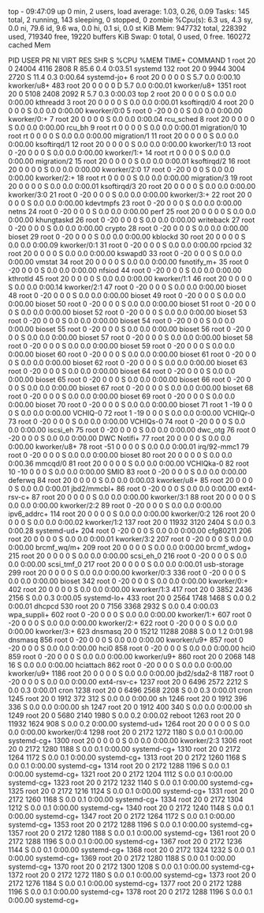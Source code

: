 top - 09:47:09 up 0 min,  2 users,  load average: 1.03, 0.26, 0.09
Tasks: 145 total,   2 running, 143 sleeping,   0 stopped,   0 zombie
%Cpu(s):  6.3 us,  4.3 sy,  0.0 ni, 79.6 id,  9.6 wa,  0.0 hi,  0.1 si,  0.0 st
KiB Mem:    947732 total,   228392 used,   719340 free,    19220 buffers
KiB Swap:        0 total,        0 used,        0 free.   160272 cached Mem

  PID USER      PR  NI    VIRT    RES    SHR S  %CPU %MEM     TIME+ COMMAND
    1 root      20   0   24004   4116   2808 R  85.6  0.4   0:03.51 systemd
  132 root      20   0    9944   3004   2720 S  11.4  0.3   0:00.64 systemd-jo+
    6 root      20   0       0      0      0 S   5.7  0.0   0:00.10 kworker/u8+
  483 root      20   0       0      0      0 D   5.7  0.0   0:00.01 kworker/u8+
 1351 root      20   0    5108   2408   2092 R   5.7  0.3   0:00.03 top
    2 root      20   0       0      0      0 S   0.0  0.0   0:00.00 kthreadd
    3 root      20   0       0      0      0 S   0.0  0.0   0:00.01 ksoftirqd/0
    4 root      20   0       0      0      0 S   0.0  0.0   0:00.00 kworker/0:0
    5 root       0 -20       0      0      0 S   0.0  0.0   0:00.00 kworker/0:+
    7 root      20   0       0      0      0 S   0.0  0.0   0:00.04 rcu_sched
    8 root      20   0       0      0      0 S   0.0  0.0   0:00.00 rcu_bh
    9 root      rt   0       0      0      0 S   0.0  0.0   0:00.01 migration/0
   10 root      rt   0       0      0      0 S   0.0  0.0   0:00.00 migration/1
   11 root      20   0       0      0      0 S   0.0  0.0   0:00.00 ksoftirqd/1
   12 root      20   0       0      0      0 S   0.0  0.0   0:00.00 kworker/1:0
   13 root       0 -20       0      0      0 S   0.0  0.0   0:00.00 kworker/1:+
   14 root      rt   0       0      0      0 S   0.0  0.0   0:00.00 migration/2
   15 root      20   0       0      0      0 S   0.0  0.0   0:00.01 ksoftirqd/2
   16 root      20   0       0      0      0 S   0.0  0.0   0:00.00 kworker/2:0
   17 root       0 -20       0      0      0 S   0.0  0.0   0:00.00 kworker/2:+
   18 root      rt   0       0      0      0 S   0.0  0.0   0:00.00 migration/3
   19 root      20   0       0      0      0 S   0.0  0.0   0:00.01 ksoftirqd/3
   20 root      20   0       0      0      0 S   0.0  0.0   0:00.00 kworker/3:0
   21 root       0 -20       0      0      0 S   0.0  0.0   0:00.00 kworker/3:+
   22 root      20   0       0      0      0 S   0.0  0.0   0:00.00 kdevtmpfs
   23 root       0 -20       0      0      0 S   0.0  0.0   0:00.00 netns
   24 root       0 -20       0      0      0 S   0.0  0.0   0:00.00 perf
   25 root      20   0       0      0      0 S   0.0  0.0   0:00.00 khungtaskd
   26 root       0 -20       0      0      0 S   0.0  0.0   0:00.00 writeback
   27 root       0 -20       0      0      0 S   0.0  0.0   0:00.00 crypto
   28 root       0 -20       0      0      0 S   0.0  0.0   0:00.00 bioset
   29 root       0 -20       0      0      0 S   0.0  0.0   0:00.00 kblockd
   30 root      20   0       0      0      0 S   0.0  0.0   0:00.09 kworker/0:1
   31 root       0 -20       0      0      0 S   0.0  0.0   0:00.00 rpciod
   32 root      20   0       0      0      0 S   0.0  0.0   0:00.00 kswapd0
   33 root       0 -20       0      0      0 S   0.0  0.0   0:00.00 vmstat
   34 root      20   0       0      0      0 S   0.0  0.0   0:00.00 fsnotify_m+
   35 root       0 -20       0      0      0 S   0.0  0.0   0:00.00 nfsiod
   44 root       0 -20       0      0      0 S   0.0  0.0   0:00.00 kthrotld
   45 root      20   0       0      0      0 S   0.0  0.0   0:00.00 kworker/1:1
   46 root      20   0       0      0      0 S   0.0  0.0   0:00.14 kworker/2:1
   47 root       0 -20       0      0      0 S   0.0  0.0   0:00.00 bioset
   48 root       0 -20       0      0      0 S   0.0  0.0   0:00.00 bioset
   49 root       0 -20       0      0      0 S   0.0  0.0   0:00.00 bioset
   50 root       0 -20       0      0      0 S   0.0  0.0   0:00.00 bioset
   51 root       0 -20       0      0      0 S   0.0  0.0   0:00.00 bioset
   52 root       0 -20       0      0      0 S   0.0  0.0   0:00.00 bioset
   53 root       0 -20       0      0      0 S   0.0  0.0   0:00.00 bioset
   54 root       0 -20       0      0      0 S   0.0  0.0   0:00.00 bioset
   55 root       0 -20       0      0      0 S   0.0  0.0   0:00.00 bioset
   56 root       0 -20       0      0      0 S   0.0  0.0   0:00.00 bioset
   57 root       0 -20       0      0      0 S   0.0  0.0   0:00.00 bioset
   58 root       0 -20       0      0      0 S   0.0  0.0   0:00.00 bioset
   59 root       0 -20       0      0      0 S   0.0  0.0   0:00.00 bioset
   60 root       0 -20       0      0      0 S   0.0  0.0   0:00.00 bioset
   61 root       0 -20       0      0      0 S   0.0  0.0   0:00.00 bioset
   62 root       0 -20       0      0      0 S   0.0  0.0   0:00.00 bioset
   63 root       0 -20       0      0      0 S   0.0  0.0   0:00.00 bioset
   64 root       0 -20       0      0      0 S   0.0  0.0   0:00.00 bioset
   65 root       0 -20       0      0      0 S   0.0  0.0   0:00.00 bioset
   66 root       0 -20       0      0      0 S   0.0  0.0   0:00.00 bioset
   67 root       0 -20       0      0      0 S   0.0  0.0   0:00.00 bioset
   68 root       0 -20       0      0      0 S   0.0  0.0   0:00.00 bioset
   69 root       0 -20       0      0      0 S   0.0  0.0   0:00.00 bioset
   70 root       0 -20       0      0      0 S   0.0  0.0   0:00.00 bioset
   71 root       1 -19       0      0      0 S   0.0  0.0   0:00.00 VCHIQ-0
   72 root       1 -19       0      0      0 S   0.0  0.0   0:00.00 VCHIQr-0
   73 root       0 -20       0      0      0 S   0.0  0.0   0:00.00 VCHIQs-0
   74 root       0 -20       0      0      0 S   0.0  0.0   0:00.00 iscsi_eh
   75 root       0 -20       0      0      0 S   0.0  0.0   0:00.00 dwc_otg
   76 root       0 -20       0      0      0 S   0.0  0.0   0:00.00 DWC Notifi+
   77 root      20   0       0      0      0 S   0.0  0.0   0:00.00 kworker/u8+
   78 root     -51   0       0      0      0 S   0.0  0.0   0:00.01 irq/92-mmc1
   79 root       0 -20       0      0      0 S   0.0  0.0   0:00.00 bioset
   80 root      20   0       0      0      0 S   0.0  0.0   0:00.36 mmcqd/0
   81 root      20   0       0      0      0 S   0.0  0.0   0:00.00 VCHIQka-0
   82 root      10 -10       0      0      0 S   0.0  0.0   0:00.00 SMIO
   83 root       0 -20       0      0      0 S   0.0  0.0   0:00.00 deferwq
   84 root      20   0       0      0      0 S   0.0  0.0   0:00.03 kworker/u8+
   85 root      20   0       0      0      0 S   0.0  0.0   0:00.01 jbd2/mmcbl+
   86 root       0 -20       0      0      0 S   0.0  0.0   0:00.00 ext4-rsv-c+
   87 root      20   0       0      0      0 S   0.0  0.0   0:00.00 kworker/3:1
   88 root      20   0       0      0      0 S   0.0  0.0   0:00.00 kworker/2:2
   89 root       0 -20       0      0      0 S   0.0  0.0   0:00.00 ipv6_addrc+
  114 root      20   0       0      0      0 S   0.0  0.0   0:00.00 kworker/0:2
  126 root      20   0       0      0      0 S   0.0  0.0   0:00.02 kworker/1:2
  137 root      20   0   11932   3120   2404 S   0.0  0.3   0:00.28 systemd-ud+
  204 root       0 -20       0      0      0 S   0.0  0.0   0:00.00 cfg80211
  206 root      20   0       0      0      0 S   0.0  0.0   0:00.01 kworker/3:2
  207 root       0 -20       0      0      0 S   0.0  0.0   0:00.00 brcmf_wq/m+
  209 root      20   0       0      0      0 S   0.0  0.0   0:00.00 brcmf_wdog+
  215 root      20   0       0      0      0 S   0.0  0.0   0:00.00 scsi_eh_0
  216 root       0 -20       0      0      0 S   0.0  0.0   0:00.00 scsi_tmf_0
  217 root      20   0       0      0      0 S   0.0  0.0   0:00.01 usb-storage
  299 root      20   0       0      0      0 S   0.0  0.0   0:00.00 kworker/0:3
  336 root       0 -20       0      0      0 S   0.0  0.0   0:00.00 bioset
  342 root       0 -20       0      0      0 S   0.0  0.0   0:00.00 kworker/0:+
  402 root      20   0       0      0      0 S   0.0  0.0   0:00.00 kworker/1:3
  417 root      20   0    3852   2436   2156 S   0.0  0.3   0:00.05 systemd-lo+
  433 root      20   0    2564   1748   1468 S   0.0  0.2   0:00.01 dhcpcd
  530 root      20   0    7156   3368   2932 S   0.0  0.4   0:00.03 wpa_suppli+
  602 root       0 -20       0      0      0 S   0.0  0.0   0:00.00 kworker/1:+
  607 root       0 -20       0      0      0 S   0.0  0.0   0:00.00 kworker/2:+
  622 root       0 -20       0      0      0 S   0.0  0.0   0:00.00 kworker/3:+
  623 dnsmasq   20   0   15212  11288   2088 S   0.0  1.2   0:01.98 dnsmasq
  856 root       0 -20       0      0      0 S   0.0  0.0   0:00.00 kworker/u9+
  857 root       0 -20       0      0      0 S   0.0  0.0   0:00.00 hci0
  858 root       0 -20       0      0      0 S   0.0  0.0   0:00.00 hci0
  859 root       0 -20       0      0      0 S   0.0  0.0   0:00.00 kworker/u9+
  860 root      20   0    2068    148     16 S   0.0  0.0   0:00.00 hciattach
  862 root       0 -20       0      0      0 S   0.0  0.0   0:00.00 kworker/u9+
 1186 root      20   0       0      0      0 S   0.0  0.0   0:00.00 jbd2/sda2-8
 1187 root       0 -20       0      0      0 S   0.0  0.0   0:00.00 ext4-rsv-c+
 1237 root      20   0    6496   2572   2212 S   0.0  0.3   0:00.01 cron
 1238 root      20   0    6496   2568   2208 S   0.0  0.3   0:00.01 cron
 1245 root      20   0    1912    372    312 S   0.0  0.0   0:00.00 sh
 1246 root      20   0    1912    396    336 S   0.0  0.0   0:00.00 sh
 1247 root      20   0    1912    400    340 S   0.0  0.0   0:00.00 sh
 1249 root      20   0    5680   2140   1980 S   0.0  0.2   0:00.02 reboot
 1263 root      20   0   11932   1624    908 S   0.0  0.2   0:00.00 systemd-ud+
 1264 root      20   0       0      0      0 S   0.0  0.0   0:00.00 kworker/0:4
 1298 root      20   0    2172   1272   1180 S   0.0  0.1   0:00.00 systemd-cg+
 1300 root      20   0       0      0      0 S   0.0  0.0   0:00.00 kworker/2:3
 1306 root      20   0    2172   1280   1188 S   0.0  0.1   0:00.00 systemd-cg+
 1310 root      20   0    2172   1264   1172 S   0.0  0.1   0:00.00 systemd-cg+
 1313 root      20   0    2172   1260   1168 S   0.0  0.1   0:00.00 systemd-cg+
 1314 root      20   0    2172   1288   1196 S   0.0  0.1   0:00.00 systemd-cg+
 1321 root      20   0    2172   1204   1112 S   0.0  0.1   0:00.00 systemd-cg+
 1323 root      20   0    2172   1232   1140 S   0.0  0.1   0:00.00 systemd-cg+
 1325 root      20   0    2172   1216   1124 S   0.0  0.1   0:00.00 systemd-cg+
 1331 root      20   0    2172   1260   1168 S   0.0  0.1   0:00.00 systemd-cg+
 1334 root      20   0    2172   1304   1212 S   0.0  0.1   0:00.00 systemd-cg+
 1340 root      20   0    2172   1240   1148 S   0.0  0.1   0:00.00 systemd-cg+
 1347 root      20   0    2172   1264   1172 S   0.0  0.1   0:00.00 systemd-cg+
 1353 root      20   0    2172   1288   1196 S   0.0  0.1   0:00.00 systemd-cg+
 1357 root      20   0    2172   1280   1188 S   0.0  0.1   0:00.00 systemd-cg+
 1361 root      20   0    2172   1288   1196 S   0.0  0.1   0:00.00 systemd-cg+
 1367 root      20   0    2172   1236   1144 S   0.0  0.1   0:00.00 systemd-cg+
 1368 root      20   0    2172   1324   1232 S   0.0  0.1   0:00.00 systemd-cg+
 1369 root      20   0    2172   1280   1188 S   0.0  0.1   0:00.00 systemd-cg+
 1370 root      20   0    2172   1300   1208 S   0.0  0.1   0:00.00 systemd-cg+
 1372 root      20   0    2172   1272   1180 S   0.0  0.1   0:00.00 systemd-cg+
 1373 root      20   0    2172   1276   1184 S   0.0  0.1   0:00.00 systemd-cg+
 1377 root      20   0    2172   1288   1196 S   0.0  0.1   0:00.00 systemd-cg+
 1378 root      20   0    2172   1288   1196 S   0.0  0.1   0:00.00 systemd-cg+
